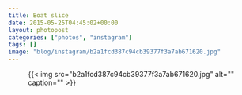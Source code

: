 ```yaml
---
title: Boat slice
date: 2015-05-25T04:45:02+00:00
layout: photopost
categories: ["photos", "instagram"]
tags: []
image: "blog/instagram/b2a1fcd387c94cb39377f3a7ab671620.jpg"
---
```


<figure class="photo photo--square">
  {{< img src="b2a1fcd387c94cb39377f3a7ab671620.jpg" alt="" caption="" >}}

</figure>


